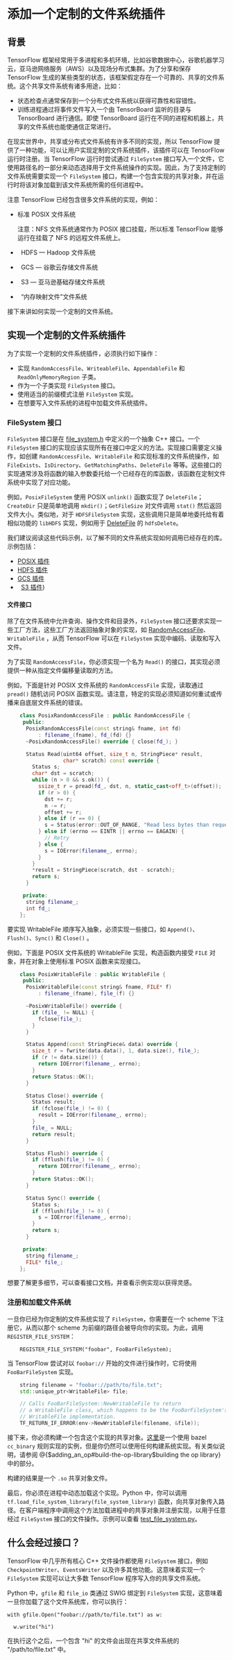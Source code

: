 # 添加一个定制的文件系统插件

## 背景

TensorFlow 框架经常用于多进程和多机环境，比如谷歌数据中心，谷歌机器学习云，亚马逊网络服务（AWS）以及现场分布式集群。为了分享和保存 TensorFlow 生成的某些类型的状态，该框架假定存在一个可靠的、共享的文件系统。这个共享文件系统有诸多用途，比如：

*   状态检查点通常保存到一个分布式文件系统以获得可靠性和容错性。
*   训练进程通过将事件文件写入一个由 TensorBoard 监听的目录与 TensorBoard 进行通信。即使 TensorBoard 运行在不同的进程和机器上，共享的文件系统也能使通信正常进行。

在现实世界中，共享或分布式文件系统有许多不同的实现，所以 TensorFlow 提供了一种功能，可以让用户实现定制的文件系统插件，该插件可以在 TensorFlow 运行时注册。当 TensorFlow 运行时尝试通过 `FileSystem` 接口写入一个文件，它使用路径名的一部分来动态选择用于文件系统操作的实现。因此，为了支持定制的文件系统需要实现一个 `FileSystem` 接口，构建一个包含实现的共享对象，并在运行时将该对象加载到该文件系统所需的任何进程中。

注意 TensorFlow 已经包含很多文件系统的实现，例如：

*   标准 POSIX 文件系统

    注意：NFS 文件系统通常作为 POSIX 接口挂载，所以标准 TensorFlow 能够运行在挂载了 NFS 的远程文件系统上。

*   HDFS — Hadoop 文件系统
*   GCS — 谷歌云存储文件系统
*   S3 — 亚马逊基础存储文件系统
*   “内存映射文件”文件系统

接下来讲如何实现一个定制的文件系统。

## 实现一个定制的文件系统插件

为了实现一个定制的文件系统插件，必须执行如下操作：

*   实现 `RandomAccessFile`、`WriteableFile`、`AppendableFile` 和 `ReadOnlyMemoryRegion` 子类。
*   作为一个子类实现 `FileSystem` 接口。
*   使用适当的前缀模式注册 `FileSystem` 实现。
*   在想要写入文件系统的进程中加载文件系统插件。

### FileSystem 接口

`FileSystem` 接口是在 [file_system.h](https://github.com/tensorflow/tensorflow/blob/master/tensorflow/core/platform/file_system.h) 中定义的一个抽象 C++ 接口。一个 `FileSystem` 接口的实现应该实现所有在接口中定义的方法。实现接口需要定义操作，如创建 `RandomAccessFile`、`WritableFile` 和实现标准的文件系统操作，如 `FileExists`、`IsDirectory`、`GetMatchingPaths`、`DeleteFile` 等等。这些接口的实现通常涉及将函数的输入参数委托给一个已经存在的库函数，该函数在定制文件系统中实现了对应功能。

例如，`PosixFileSystem` 使用 POSIX `unlink()` 函数实现了 `DeleteFile`；`CreateDir` 只是简单地调用 `mkdir()`；`GetFileSize` 对文件调用 `stat()` 然后返回文件大小。类似地，对于 `HDFSFileSystem` 实现，这些调用只是简单地委托给有着相似功能的 `libHDFS` 实现，例如用于 [DeleteFile](https://github.com/tensorflow/tensorflow/blob/master/tensorflow/core/platform/hadoop/hadoop_file_system.cc#L386) 的 `hdfsDelete`。

我们建议阅读这些代码示例，以了解不同的文件系统实现如何调用已经存在的库。示例包括：

*   [POSIX 插件](https://github.com/tensorflow/tensorflow/blob/master/tensorflow/core/platform/posix/posix_file_system.h)
*   [HDFS 插件](https://github.com/tensorflow/tensorflow/blob/master/tensorflow/core/platform/hadoop/hadoop_file_system.h)
*   [GCS 插件](https://github.com/tensorflow/tensorflow/blob/master/tensorflow/core/platform/cloud/gcs_file_system.h)
*   [S3 插件](https://github.com/tensorflow/tensorflow/blob/master/tensorflow/core/platform/s3/s3_file_system.h))

#### 文件接口

除了在文件系统中允许查询、操作文件和目录外，`FileSystem` 接口还要求实现一些工厂方法，这些工厂方法返回抽象对象的实现，如 [RandomAccessFile](https://github.com/tensorflow/tensorflow/blob/master/tensorflow/core/platform/file_system.h#L223)、`WritableFile` ，从而 TensorFlow 可以在 `FileSystem` 实现中编码、读取和写入文件。

为了实现 `RandomAccessFile`，你必须实现一个名为 `Read()` 的接口，其实现必须提供一种从指定文件偏移量读取的方法。

例如，下面是针对 POSIX 文件系统的 `RandomAccessFile` 实现，读取通过 `pread()` 随机访问 POSIX 函数实现。请注意，特定的实现必须知道如何重试或传播来自底层文件系统的错误。

```C++
    class PosixRandomAccessFile : public RandomAccessFile {
     public:
      PosixRandomAccessFile(const string& fname, int fd)
          : filename_(fname), fd_(fd) {}
      ~PosixRandomAccessFile() override { close(fd_); }

      Status Read(uint64 offset, size_t n, StringPiece* result,
                  char* scratch) const override {
        Status s;
        char* dst = scratch;
        while (n > 0 && s.ok()) {
          ssize_t r = pread(fd_, dst, n, static_cast<off_t>(offset));
          if (r > 0) {
            dst += r;
            n -= r;
            offset += r;
          } else if (r == 0) {
            s = Status(error::OUT_OF_RANGE, "Read less bytes than requested");
          } else if (errno == EINTR || errno == EAGAIN) {
            // Retry
          } else {
            s = IOError(filename_, errno);
          }
        }
        *result = StringPiece(scratch, dst - scratch);
        return s;
      }

     private:
      string filename_;
      int fd_;
    };
```

要实现 WritableFile 顺序写入抽象，必须实现一些接口，如 `Append()`、`Flush()`、`Sync()` 和 `Close()` 。

例如，下面是 POSIX 文件系统的 WritableFile 实现，构造函数内接受 `FILE` 对象，并在对象上使用标准 POSIX 函数来实现接口。

```C++
    class PosixWritableFile : public WritableFile {
     public:
      PosixWritableFile(const string& fname, FILE* f)
          : filename_(fname), file_(f) {}

      ~PosixWritableFile() override {
        if (file_ != NULL) {
          fclose(file_);
        }
      }

      Status Append(const StringPiece& data) override {
        size_t r = fwrite(data.data(), 1, data.size(), file_);
        if (r != data.size()) {
          return IOError(filename_, errno);
        }
        return Status::OK();
      }

      Status Close() override {
        Status result;
        if (fclose(file_) != 0) {
          result = IOError(filename_, errno);
        }
        file_ = NULL;
        return result;
      }

      Status Flush() override {
        if (fflush(file_) != 0) {
          return IOError(filename_, errno);
        }
        return Status::OK();
      }

      Status Sync() override {
        Status s;
        if (fflush(file_) != 0) {
          s = IOError(filename_, errno);
        }
        return s;
      }

     private:
      string filename_;
      FILE* file_;
    };

```

想要了解更多细节，可以查看接口文档，并查看示例实现以获得灵感。

### 注册和加载文件系统

一旦你已经为你定制的文件系统实现了 `FileSystem`，你需要在一个 scheme 下注册它，从而以那个 scheme 为前缀的路径会被导向你的实现。为此，调用 `REGISTER_FILE_SYSTEM`：

```
    REGISTER_FILE_SYSTEM("foobar", FooBarFileSystem);
```

当 TensorFlow 尝试对以 `foobar://` 开始的文件进行操作时，它将使用 `FooBarFileSystem` 实现。

```C++
    string filename = "foobar://path/to/file.txt";
    std::unique_ptr<WritableFile> file;

    // Calls FooBarFileSystem::NewWritableFile to return
    // a WritableFile class, which happens to be the FooBarFileSystem's
    // WritableFile implementation.
    TF_RETURN_IF_ERROR(env->NewWritableFile(filename, &file));
```

接下来，你必须构建一个包含这个实现的共享对象。[这里](https://github.com/tensorflow/tensorflow/blob/master/tensorflow/python/BUILD#L244)是一个使用 bazel `cc_binary` 规则实现的实例，但是你仍然可以使用任何构建系统实现。有关类似说明，请参阅 @{$adding_an_op#build-the-op-library$building the op library} 中的部分。

构建的结果是一个 `.so` 共享对象文件。

最后，你必须在进程中动态加载这个实现。Python 中，你可以调用 `tf.load_file_system_library(file_system_library)` 函数，向共享对象传入路径。在客户端程序中调用这个方法加载进程中的共享对象并注册实现，以用于任意经过 `FileSystem` 接口的文件操作。示例可以查看 [test_file_system.py](https://github.com/tensorflow/tensorflow/blob/master/tensorflow/python/framework/file_system_test.py)。

## 什么会经过接口？

TensorFlow 中几乎所有核心 C++ 文件操作都使用 `FileSystem` 接口，例如 `CheckpointWriter`、`EventsWriter` 以及许多其他功能。这意味着实现一个 `FileSystem` 实现可以让大多数 TensorFlow 程序写入你的共享文件系统。

Python 中，`gfile` 和 `file_io` 类通过 SWIG 绑定到 `FileSystem` 实现，这意味着一旦你加载了这个文件系统库，你可以执行：

```
with gfile.Open("foobar://path/to/file.txt") as w:

  w.write("hi")
```

在执行这个之后，一个包含 "hi" 的文件会出现在共享文件系统的 "/path/to/file.txt" 中。
